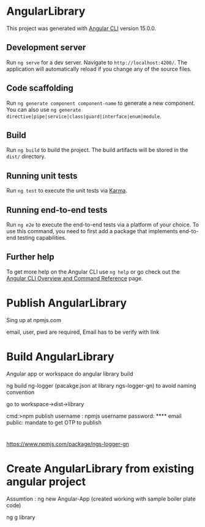 
# AngularLibrary

This project was generated with [Angular CLI](https://github.com/angular/angular-cli) version 15.0.0.

## Development server

Run `ng serve` for a dev server. Navigate to `http://localhost:4200/`. The application will automatically reload if you change any of the source files.

## Code scaffolding

Run `ng generate component component-name` to generate a new component. You can also use `ng generate directive|pipe|service|class|guard|interface|enum|module`.

## Build

Run `ng build` to build the project. The build artifacts will be stored in the `dist/` directory.

## Running unit tests

Run `ng test` to execute the unit tests via [Karma](https://karma-runner.github.io).

## Running end-to-end tests

Run `ng e2e` to execute the end-to-end tests via a platform of your choice. To use this command, you need to first add a package that implements end-to-end testing capabilities.

## Further help

To get more help on the Angular CLI use `ng help` or go check out the [Angular CLI Overview and Command Reference](https://angular.io/cli) page.

# Publish AngularLibrary

Sing up at npmjs.com

email, user, pwd are required, Email has to be verify with link

# Build AngularLibrary

Angular app or workspace do angular library build

ng build ng-logger (pacakge.json at library ngs-logger-gn) to avoid naming convention

go to workspace->dist->library

cmd:>npm publish
username : npmjs username
password: ****
email public: mandate to get OTP to publish
#
https://www.npmjs.com/package/ngs-logger-gn

# Create AngularLibrary from existing angular project
Assumtion : ng new Angular-App (created working with sample boiler plate code)

ng g library 